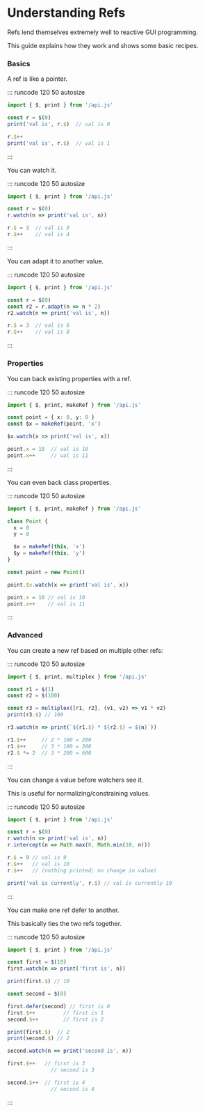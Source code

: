 # Understanding Refs

Refs lend themselves extremely well to reactive GUI programming.

This guide explains how they work and shows some basic recipes.

### Basics

A ref is like a pointer.

::: runcode 120 50 autosize
```typescript
import { $, print } from '/api.js'

const r = $(0)
print('val is', r.$)  // val is 0

r.$++
print('val is', r.$)  // val is 1
```
:::

You can watch it.

::: runcode 120 50 autosize
```typescript
import { $, print } from '/api.js'

const r = $(0)
r.watch(n => print('val is', n))

r.$ = 3  // val is 3
r.$++    // val is 4
```
:::

You can adapt it to another value.

::: runcode 120 50 autosize
```typescript
import { $, print } from '/api.js'

const r = $(0)
const r2 = r.adapt(n => n * 2)
r2.watch(n => print('val is', n))

r.$ = 3  // val is 6
r.$++    // val is 8
```
:::

### Properties

You can back existing properties with a ref.

::: runcode 120 50 autosize
```typescript
import { $, print, makeRef } from '/api.js'

const point = { x: 0, y: 0 }
const $x = makeRef(point, 'x')

$x.watch(x => print('val is', x))

point.x = 10  // val is 10
point.x++     // val is 11
```
:::

You can even back class properties.

::: runcode 120 50 autosize
```typescript
import { $, print, makeRef } from '/api.js'

class Point {
  x = 0
  y = 0

  $x = makeRef(this, 'x')
  $y = makeRef(this, 'y')
}

const point = new Point()

point.$x.watch(x => print('val is', x))

point.x = 10 // val is 10
point.x++    // val is 11
```
:::

### Advanced

You can create a new ref based on multiple other refs:

::: runcode 120 50 autosize
```typescript
import { $, print, multiplex } from '/api.js'

const r1 = $(1)
const r2 = $(100)

const r3 = multiplex([r1, r2], (v1, v2) => v1 * v2)
print(r3.$) // 100

r3.watch(n => print(`${r1.$} * ${r2.$} = ${n}`))

r1.$++     // 2 * 100 = 200
r1.$++     // 3 * 100 = 300
r2.$ *= 2  // 3 * 200 = 600
```
:::

You can change a value before watchers see it.

This is useful for normalizing/constraining values.

::: runcode 120 50 autosize
```typescript
import { $, print } from '/api.js'

const r = $(0)
r.watch(n => print('val is', n))
r.intercept(n => Math.max(0, Math.min(10, n)))

r.$ = 9 // val is 9
r.$++   // val is 10
r.$++   // (nothing printed; no change in value)

print('val is currently', r.$) // val is currently 10
```
:::

You can make one ref defer to another.

This basically ties the two refs together.

::: runcode 120 50 autosize
```typescript
import { $, print } from '/api.js'

const first = $(10)
first.watch(n => print('first is', n))

print(first.$) // 10

const second = $(0)

first.defer(second) // first is 0
first.$++         // first is 1
second.$++        // first is 2

print(first.$)  // 2
print(second.$) // 2

second.watch(n => print('second is', n))

first.$++   // first is 3
              // second is 3

second.$++  // first is 4
              // second is 4
```
:::
